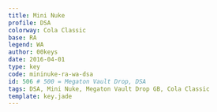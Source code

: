 ```yaml
---
title: Mini Nuke
profile: DSA
colorway: Cola Classic
base: RA
legend: WA
author: 00keys
date: 2016-04-01
type: key
code: mininuke-ra-wa-dsa
id: 506 # 500 = Megaton Vault Drop, DSA
tags: DSA, Mini Nuke, Megaton Vault Drop GB, Cola Classic
template: key.jade
---
```


<span class="more"> 

